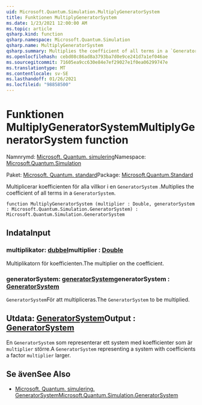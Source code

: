 ```yaml
---
uid: Microsoft.Quantum.Simulation.MultiplyGeneratorSystem
title: Funktionen MultiplyGeneratorSystem
ms.date: 1/23/2021 12:00:00 AM
ms.topic: article
qsharp.kind: function
qsharp.namespace: Microsoft.Quantum.Simulation
qsharp.name: MultiplyGeneratorSystem
qsharp.summary: Multiplies the coefficient of all terms in a `GeneratorSystem`.
ms.openlocfilehash: cebd08c86ad8a3793ba7d0e9ce241d7a1ef046ae
ms.sourcegitcommit: 71605ea9cc630e84e7ef29027e1f0ea06299747e
ms.translationtype: MT
ms.contentlocale: sv-SE
ms.lasthandoff: 01/26/2021
ms.locfileid: "98858500"
---
```

# <a name="multiplygeneratorsystem-function"></a><span data-ttu-id="bcb5d-102">Funktionen MultiplyGeneratorSystem</span><span class="sxs-lookup"><span data-stu-id="bcb5d-102">MultiplyGeneratorSystem function</span></span>

<span data-ttu-id="bcb5d-103">Namnrymd: [Microsoft. Quantum. simulering](xref:Microsoft.Quantum.Simulation)</span><span class="sxs-lookup"><span data-stu-id="bcb5d-103">Namespace: [Microsoft.Quantum.Simulation](xref:Microsoft.Quantum.Simulation)</span></span>

<span data-ttu-id="bcb5d-104">Paket: [Microsoft. Quantum. standard](https://nuget.org/packages/Microsoft.Quantum.Standard)</span><span class="sxs-lookup"><span data-stu-id="bcb5d-104">Package: [Microsoft.Quantum.Standard](https://nuget.org/packages/Microsoft.Quantum.Standard)</span></span>


<span data-ttu-id="bcb5d-105">Multiplicerar koefficienten för alla villkor i en `GeneratorSystem` .</span><span class="sxs-lookup"><span data-stu-id="bcb5d-105">Multiplies the coefficient of all terms in a `GeneratorSystem`.</span></span>

```qsharp
function MultiplyGeneratorSystem (multiplier : Double, generatorSystem : Microsoft.Quantum.Simulation.GeneratorSystem) : Microsoft.Quantum.Simulation.GeneratorSystem
```


## <a name="input"></a><span data-ttu-id="bcb5d-106">Indata</span><span class="sxs-lookup"><span data-stu-id="bcb5d-106">Input</span></span>

### <a name="multiplier--double"></a><span data-ttu-id="bcb5d-107">multiplikator: [dubbel](xref:microsoft.quantum.lang-ref.double)</span><span class="sxs-lookup"><span data-stu-id="bcb5d-107">multiplier : [Double](xref:microsoft.quantum.lang-ref.double)</span></span>

<span data-ttu-id="bcb5d-108">Multiplikatorn för koefficienten.</span><span class="sxs-lookup"><span data-stu-id="bcb5d-108">The multiplier on the coefficient.</span></span>


### <a name="generatorsystem--generatorsystem"></a><span data-ttu-id="bcb5d-109">generatorSystem: [generatorSystem](xref:Microsoft.Quantum.Simulation.GeneratorSystem)</span><span class="sxs-lookup"><span data-stu-id="bcb5d-109">generatorSystem : [GeneratorSystem](xref:Microsoft.Quantum.Simulation.GeneratorSystem)</span></span>

<span data-ttu-id="bcb5d-110">`GeneratorSystem`För att multipliceras.</span><span class="sxs-lookup"><span data-stu-id="bcb5d-110">The `GeneratorSystem` to be multiplied.</span></span>



## <a name="output--generatorsystem"></a><span data-ttu-id="bcb5d-111">Utdata: [GeneratorSystem](xref:Microsoft.Quantum.Simulation.GeneratorSystem)</span><span class="sxs-lookup"><span data-stu-id="bcb5d-111">Output : [GeneratorSystem](xref:Microsoft.Quantum.Simulation.GeneratorSystem)</span></span>

<span data-ttu-id="bcb5d-112">En `GeneratorSystem` som representerar ett system med koefficienter som är `multiplier` större.</span><span class="sxs-lookup"><span data-stu-id="bcb5d-112">A `GeneratorSystem` representing a system with coefficients a factor `multiplier` larger.</span></span>

## <a name="see-also"></a><span data-ttu-id="bcb5d-113">Se även</span><span class="sxs-lookup"><span data-stu-id="bcb5d-113">See Also</span></span>

- [<span data-ttu-id="bcb5d-114">Microsoft. Quantum. simulering. GeneratorSystem</span><span class="sxs-lookup"><span data-stu-id="bcb5d-114">Microsoft.Quantum.Simulation.GeneratorSystem</span></span>](xref:Microsoft.Quantum.Simulation.GeneratorSystem)